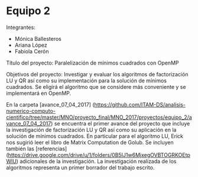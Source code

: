 # Equipo 2

Integrantes: 
* Mónica Ballesteros 
* Ariana López 
* Fabiola Cerón

Título del proyecto: Paralelización de mínimos cuadrados con OpenMP 


Objetivos del proyecto: Investigar y evaluar los algoritmos de factorización LU y QR así como su implementación
para la solución de mínimos cuadrados. Se eligirá el algoritmo que se considere más conveniente y se
implementará en OpenMP.



En la carpeta [avance_07_04_2017] (https://github.com/ITAM-DS/analisis-numerico-computo-cientifico/tree/master/MNO/proyecto_final/MNO_2017/proyectos/equipo_2/avance_07_04_2017) se encuentra el primer avance del proyecto que incluye la investigación de factorización LU y QR así como su aplicación en la solución de mínimos cuadrados. En particular para el algoritmo LU, Erick nos sugirió leer el libro de Matrix Computation de Golub. Se incluyen también las [referencias] (https://drive.google.com/drive/u/1/folders/0B5IJ1w6MjxegOVBTOGRKOEtpWlU) adicionales de la investigación.  La investigación realizada de los algoritmos representa un primer borrador del trabajo escrito.
